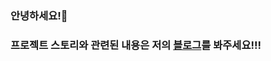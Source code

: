 ### 안녕하세요!🌱
### 프로젝트 스토리와 관련된 내용은 저의 [블로그](https://andaconda.tistory.com/)를 봐주세요!!!
<!--
**AndaCondaa/AndaCondaa** is a ✨ _special_ ✨ repository because its `README.md` (this file) appears on your GitHub profile.

Here are some ideas to get you started:

- 🔭 I’m currently working on ...
- 🌱 I’m currently learning ...
- 👯 I’m looking to collaborate on ...
- 🤔 I’m looking for help with ...
- 💬 Ask me about ...
- 📫 How to reach me: ...
- 😄 Pronouns: ...
- ⚡ Fun fact: ...
-->
